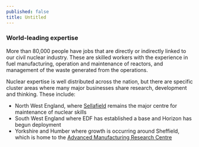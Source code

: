 ```yaml
---
published: false
title: Untitled
---
```

### World-leading expertise

More than 80,000 people have jobs that are directly or indirectly linked to our civil nuclear industry.  These are skilled workers with the experience in fuel manufacturing, operation and maintenance of reactors, and management of the waste generated from the operations.  

Nuclear expertise is well distributed across the nation, but there are specific cluster areas where many major businesses  share research, development and thinking. These include: 
- North West England, where [Sellafield](http://www.sellafieldsites.com/) remains the major centre for maintenance of nuclear skills
- South West England where EDF has established a base and Horizon has begun deployment
- Yorkshire and Humber where growth is occurring around Sheffield, which is home to the [Advanced Manufacturing Research Centre](http://www.amrc.co.uk/) 

